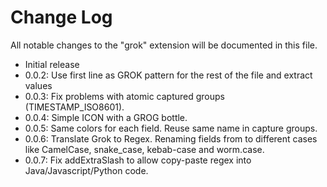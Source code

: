 # Change Log

All notable changes to the "grok" extension will be documented in this file.


- Initial release
- 0.0.2: Use first line as GROK pattern for the rest of the file and extract values
- 0.0.3: Fix problems with atomic captured groups (TIMESTAMP_ISO8601).
- 0.0.4: Simple ICON with a GROG bottle.
- 0.0.5: Same colors for each field. Reuse same name in capture groups.
- 0.0.6: Translate Grok to Regex. Renaming fields from to different cases like CamelCase, snake_case, kebab-case and worm.case.
- 0.0.7: Fix addExtraSlash to allow copy-paste regex into Java/Javascript/Python code.